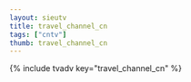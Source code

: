 ```yaml
--- 
layout: sieutv
title: travel_channel_cn
tags: ["cntv"]
thumb: travel_channel_cn
---
```

{% include tvadv key="travel_channel_cn" %}
